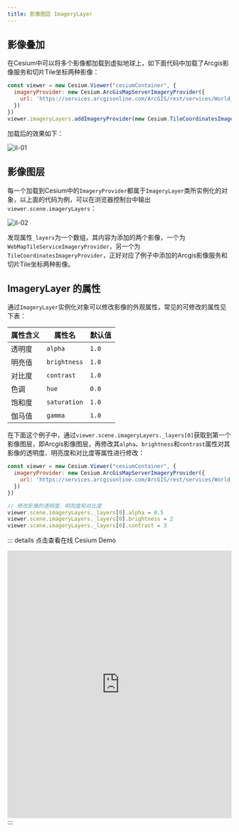 ```yaml
---
title: 影像图层 ImageryLayer
---
```


## 影像叠加

在Cesium中可以将多个影像都加载到虚拟地球上，如下面代码中加载了Arcgis影像服务和切片Tile坐标两种影像：

```javascript
const viewer = new Cesium.Viewer("cesiumContainer", {
  imageryProvider: new Cesium.ArcGisMapServerImageryProvider({
    url: 'https://services.arcgisonline.com/ArcGIS/rest/services/World_Imagery/MapServer'
  })
})
viewer.imageryLayers.addImageryProvider(new Cesium.TileCoordinatesImageryProvider())
```

加载后的效果如下：

![il-01](/cesium-docs/assets/img/guide/il01.png)

## 影像图层

每一个加载到Cesium中的`ImageryProvider`都属于`ImageryLayer`类所实例化的对象，以上面的代码为例，可以在浏览器控制台中输出`viewer.scene.imageryLayers`：

![il-02](/cesium-docs/assets/img/guide/il02.png)

发现属性`_layers`为一个数组，其内容为添加的两个影像，一个为`WebMapTileServiceImageryProvider`，另一个为`TileCoordinatesImageryProvider`，正好对应了例子中添加的Arcgis影像服务和切片Tile坐标两种影像。

## ImageryLayer 的属性

通过`ImageryLayer`实例化对象可以修改影像的外观属性，常见的可修改的属性见下表：

| 属性含义 | 属性名       | 默认值 |
| -------- | ------------ | ------ |
| 透明度   | `alpha`      | `1.0`  |
| 明亮值   | `brightness` | `1.0`  |
| 对比度   | `contrast`   | `1.0`  |
| 色调     | `hue`        | `0.0`  |
| 饱和度   | `saturation` | `1.0`  |
| 伽马值   | `gamma`      | `1.0`  |

在下面这个例子中，通过`viewer.scene.imageryLayers._layers[0]`获取到第一个影像图层，即Arcgis影像图层，再修改其`alpha`、`brightness`和`contrast`属性对其影像的透明度、明亮度和对比度等属性进行修改：

```javascript
const viewer = new Cesium.Viewer("cesiumContainer", {
  imageryProvider: new Cesium.ArcGisMapServerImageryProvider({
    url: 'https://services.arcgisonline.com/ArcGIS/rest/services/World_Imagery/MapServer'
  })
})

// 修改影像的透明度、明亮度和对比度
viewer.scene.imageryLayers._layers[0].alpha = 0.5
viewer.scene.imageryLayers._layers[0].brightness = 2
viewer.scene.imageryLayers._layers[0].contrast = 3
```

::: details 点击查看在线 Cesium Demo
<br/>

 <iframe  
 height=600 
 width=100% 
 src="http://syzdev.cn/cesium-docs-demo//ImageryConfig.html"  
 frameborder=0 >
 </iframe>
:::